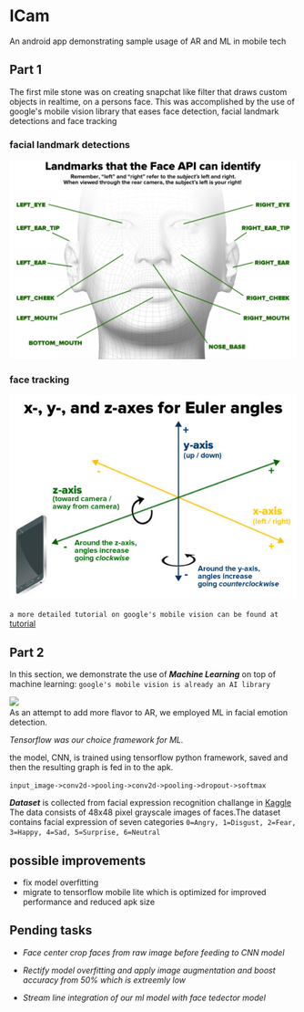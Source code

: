 # ICam
An android app demonstrating sample usage of AR and ML in mobile tech

## Part 1
The first mile stone was on creating snapchat like filter that draws custom objects in realtime, on a persons face.
This was accomplished by the use of google's mobile vision library that eases face detection, facial landmark detections and face tracking
### facial landmark detections
<div>
	<img src="preview/landmarks.png", alt="face landmark image">
	<br>
</div>

### face tracking
<div>
	<img src="preview/euler.jpg", alt="euler angles on face tracking">
</div>

```a more detailed tutorial on google's mobile vision can be found at``` [tutorial](https://www.raywenderlich.com/523-augmented-reality-in-android-with-google-s-face-api#toc-anchor-012)

## Part 2
In this section, we demonstrate the use of ***Machine Learning*** on top of machine learning: ```google's mobile vision is already an AI library```
<div>
	<img src="https://media.giphy.com/media/1BdJd24oEwvuSvXYb0/giphy.gif">
</div>
As an attempt to add more flavor to AR, we employed ML in facial emotion detection. 
<p><em>Tensorflow was our choice framework for ML.</em></p>
the model, CNN, is trained using tensorflow python framework, saved and then the resulting graph is fed in to the apk.
<br>

``input_image->conv2d->pooling->conv2d->pooling->dropout->softmax``

***Dataset*** is collected from facial expression recognition challange in [Kaggle](https://www.kaggle.com/c/challenges-in-representation-learning-facial-expression-recognition-challenge/)
The data consists of 48x48 pixel grayscale images of faces.The dataset contains facial expression of seven categories ```0=Angry, 1=Disgust, 2=Fear, 3=Happy, 4=Sad, 5=Surprise, 6=Neutral```

## possible improvements
- fix model overfitting
- migrate to tensorflow mobile lite which is optimized for improved performance and reduced apk size


## Pending tasks
- <p><em>Face center crop faces from raw image before feeding to CNN model</em></p>
- <p><em>Rectify model overfitting and apply image augmentation and boost accuracy from 50% which is extreemly low</em></p>
- <p><em>Stream line integration of our ml model with face tedector model</em></p>



